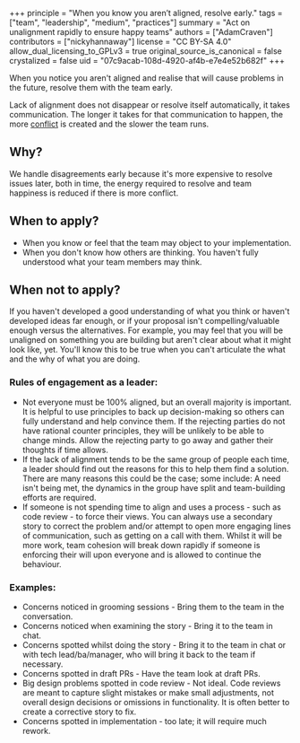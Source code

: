 +++
principle = "When you know you aren’t aligned, resolve early."
tags = ["team", "leadership", "medium", "practices"]
summary = "Act on unalignment rapidly to ensure happy teams"
authors = ["AdamCraven"]
contributors = ["nickyhannaway"]
license = "CC BY-SA 4.0"
allow_dual_licensing_to_GPLv3 = true
original_source_is_canonical = false
crystalized = false
uid = "07c9acab-108d-4920-af4b-e7e4e52b682f"
+++

When you notice you aren't aligned and realise that will cause problems in the future, resolve them with the team early.

Lack of alignment does not disappear or resolve itself automatically, it takes communication. The longer it takes for that communication to happen, the more [conflict](https://principles.dev/behavioral-interactions-teams/#conflict) is created and the slower the team runs.

## Why?

We handle disagreements early because it's more expensive to resolve issues later, both in time, the energy required to resolve and team happiness is reduced if there is more conflict.

## When to apply?

* When you know or feel that the team may object to your implementation.
* When you don't know how others are thinking. You haven't fully understood what your team members may think.

## When not to apply?

If you haven't developed a good understanding of what you think or haven't developed ideas far enough, or if your proposal isn't compelling/valuable enough versus the alternatives. For example, you may feel that you will be unaligned on something you are building but aren't clear about what it might look like, yet. You'll know this to be true when you can't articulate the what and the why of what you are doing.

### Rules of engagement as a leader:

* Not everyone must be 100% aligned, but an overall majority is important. It is helpful to use principles to back up decision-making so others can fully understand and help convince them. If the rejecting parties do not have rational counter principles, they will be unlikely to be able to change minds. Allow the rejecting party to go away and gather their thoughts if time allows.
* If the lack of alignment tends to be the same group of people each time, a leader should find out the reasons for this to help them find a solution. There are many reasons this could be the case; some include: A need isn't being met, the dynamics in the group have split and team-building efforts are required.
* If someone is not spending time to align and uses a process - such as code review - to force their views. You can always use a secondary story to correct the problem and/or attempt to open more engaging lines of communication, such as getting on a call with them. Whilst it will be more work, team cohesion will break down rapidly if someone is enforcing their will upon everyone and is allowed to continue the behaviour.


### Examples:

* Concerns noticed in grooming sessions - Bring them to the team in the conversation.
* Concerns noticed when examining the story - Bring it to the team in chat.
* Concerns spotted whilst doing the story - Bring it to the team in chat or with tech lead/ba/manager, who will bring it back to the team if necessary.
* Concerns spotted in draft PRs - Have the team look at draft PRs.
* Big design problems spotted in code review - Not ideal. Code reviews are meant to capture slight mistakes or make small adjustments, not overall design decisions or omissions in functionality. It is often better to create a corrective story to fix.
* Concerns spotted in implementation - too late; it will require much rework.